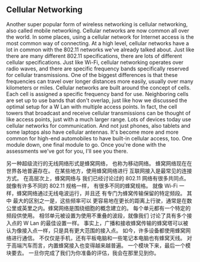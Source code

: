 ## Cellular Networking



Another super popular form of wireless networking is cellular networking, also called mobile networking. Cellular networks are now common all over the world. In some places, using a cellular network for Internet access is the most common way of connecting. At a high level, cellular networks have a lot in common with the 802.11 networks we've already talked about. Just like there are many different 802.11 specifications, there are lots of different cellular specifications. Just like Wi-Fi, cellular networking operates over radio waves, and there are specific frequency bands specifically reserved for cellular transmissions. One of the biggest differences is that these frequencies can travel over longer distances more easily, usually over many kilometers or miles. Cellular networks are built around the concept of cells. Each cell is assigned a specific frequency band for use. Neighboring cells are set up to use bands that don't overlap, just like how we discussed the optimal setup for a W Lan with multiple access points. In fact, the cell towers that broadcast and receive cellular transmissions can be thought of like access points, just with a much larger range. Lots of devices today use cellular networks for communication. And not just phones, also tablets and some laptops also have cellular antennas. It's become more and more common for high-end automobiles to have built-in cellular access, too. One module down, one final module to go. Once you're done with the assessments we've got for you, I'll see you there.



另一种超级流行的无线网络形式是蜂窝网络， 也称为移动网络。 蜂窝网络现在在世界各地普遍存在。 在某些地方，使用蜂窝网络进行 互联网接入是最常见的连接方式。 在高层次上，蜂窝网络与 我们已经讨论过的 802.11 网络有很多共同点。 就像有许多不同的 802.11 规格一样， 有很多不同的蜂窝规格。 就像 Wi-Fi 一样，蜂窝网络通过无线电波运行，并且还 有专门为蜂窝传输保留的特定频段。 其中 最大的区别之一是，这些频率可以 更容易地在更长的距离上行驶，通常是在数公里或英里之内。蜂窝网络是围绕细胞的概念建立的。 每个单元都有一个特定的频段供使用。 相邻单元被设置为使用不重叠的波段，就像我们 讨论了具有多个接入点的 W Lan 的最佳设置一样。 事实上，广播和接收蜂窝传输的蜂窝塔可以被 认为像接入点一样，只是具有更大范围的接入点。 如今，许多设备都使用蜂窝网络进行通信。 不仅仅是手机，还有平板电脑和一些笔记本电脑也有蜂窝天线。 对于高端汽车而言，内置蜂窝接入也变得越来越普遍。 一个模块下来，最后一个模块要去。 一旦你完成了我们为你准备的评估，我会在那里见到你。